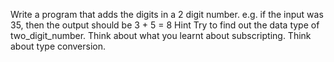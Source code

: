 Write a program that adds the digits in a 2 digit number. e.g. if the input was 35, then the output should be 3 + 5 = 8
Hint
Try to find out the data type of two_digit_number.
Think about what you learnt about subscripting.
Think about type conversion.
